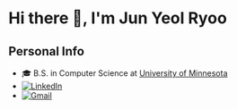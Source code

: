 
<h1 align="left">Hi there 👋, I'm <b>Jun Yeol Ryoo</b></h1>

## Personal Info
  - 🎓 B.S. in Computer Science at [University of Minnesota](https://twin-cities.umn.edu/)
  - [![LinkedIn](https://img.shields.io/badge/LinkedIn-0A66C2?style=flat&logo=linkedin&logoColor=white)](https://www.linkedin.com/in/junyeolryoo/)
  - [![Gmail](https://img.shields.io/badge/Gmail-D14836?style=flat&logo=gmail&logoColor=white)](mailto:ryoojunyeol@gmail.com)
<!--
<p>
  <image src=https://leetcard.jacoblin.cool/junyeolryoo?ext=heatmap></image>
</p>

<!--
**JunYeolRyoo/JunYeolRyoo** is a ✨ _special_ ✨ repository because its `README.md` (this file) appears on your GitHub profile.

Here are some ideas to get you started:

- 🔭 I’m currently working on ...
- 🌱 I’m currently learning ...
- 👯 I’m looking to collaborate on ...
- 🤔 I’m looking for help with ...
- 💬 Ask me about ...
- 📫 How to reach me: ...
- 😄 Pronouns: ...
- ⚡ Fun fact: ...
-->
